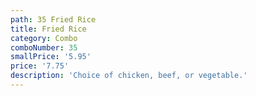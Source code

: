 ```yaml
---
path: 35 Fried Rice
title: Fried Rice
category: Combo
comboNumber: 35
smallPrice: '5.95'
price: '7.75'
description: 'Choice of chicken, beef, or vegetable.'
---
```


